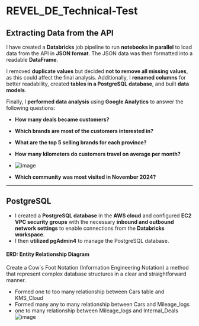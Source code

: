 # **REVEL_DE_Technical-Test**  

## **Extracting Data from the API**  

I have created a **Databricks** job pipeline to run **notebooks in parallel** to load data from the API in **JSON format**. The JSON data was then formatted into a readable **DataFrame**.  

I removed **duplicate values** but decided **not to remove all missing values**, as this could affect the final analysis. Additionally, I **renamed columns** for better readability, created **tables in a PostgreSQL database**, and built **data models**.  

Finally, I **performed data analysis** using **Google Analytics** to answer the following questions:  
- **How many deals became customers?**  
- **Which brands are most of the customers interested in?**  
- **What are the top 5 selling brands for each province?**  
- **How many kilometers do customers travel on average per month?**
- ![image](https://github.com/user-attachments/assets/21f5d4d8-ec09-49f9-8813-ac4bf39b93d8)

- **Which community was most visited in November 2024?**  

---

## **PostgreSQL**  

- I created a **PostgreSQL database** in the **AWS cloud** and configured **EC2 VPC security groups** with the necessary **inbound and outbound network settings** to enable connections from the **Databricks workspace**.  
- I then **utilized pgAdmin4** to manage the PostgreSQL database.  

#### ERD: Entity Relationship Diagram

Create a Cow´s Foot Notation (Information Engineering Notation) a method that represent complex database structures in a clear and straightforward manner. 
- Formed one to too many relationship between Cars table and KMS_Cloud
- Formed many any to many relationship between Cars and Mileage_logs
- one to many relationship between Mileage_logs and Internal_Deals
![image](https://github.com/user-attachments/assets/8d9f675d-666c-4d60-a03f-82ade4da58e0)

  
